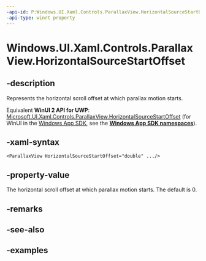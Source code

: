 ```yaml
---
-api-id: P:Windows.UI.Xaml.Controls.ParallaxView.HorizontalSourceStartOffset
-api-type: winrt property
---
```


<!-- Property syntax.
public double HorizontalSourceStartOffset { get;  set; }
-->

# Windows.UI.Xaml.Controls.ParallaxView.HorizontalSourceStartOffset

## -description

Represents the horizontal scroll offset at which parallax motion starts.

Equivalent **WinUI 2 API for UWP**: [Microsoft.UI.Xaml.Controls.ParallaxView.HorizontalSourceStartOffset](/windows/winui/api/microsoft.ui.xaml.controls.parallaxview.horizontalsourcestartoffset) (for WinUI in the [Windows App SDK](/windows/apps/windows-app-sdk/), see the **[Windows App SDK namespaces](/windows/windows-app-sdk/api/winrt/)**).

## -xaml-syntax

```xaml
<ParallaxView HorizontalSourceStartOffset="double" .../>
```

## -property-value

The horizontal scroll offset at which parallax motion starts. The default is 0.

## -remarks

## -see-also

## -examples

